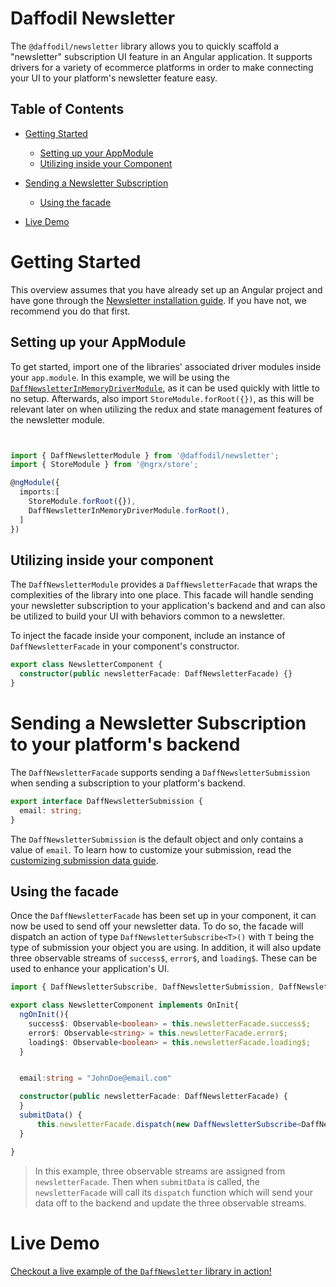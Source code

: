 # Daffodil Newsletter

The `@daffodil/newsletter` library allows you to quickly scaffold a "newsletter" subscription UI feature in an Angular application. It supports drivers for a variety of ecommerce platforms in order to make connecting your UI to your platform's newsletter feature easy. <!-- talk about supported platforms -->

## Table of Contents

- [Getting Started](#getting-started)

  - [Setting up your AppModule](#setting-up-your-appmodule)
  - [Utilizing inside your Component](#utilizing-inside-your-component)

- [Sending a Newsletter Subscription](#sending-a-newsletter-subscription-to-your-platform's-backend)

  - [Using the facade](#using-the-facade)

- [Live Demo](#live-demo)

# Getting Started

This overview assumes that you have already set up an Angular project and have gone through the [Newsletter installation guide](./installation.md). If you have not, we recommend you do that first.

## Setting up your AppModule

To get started, import one of the libraries' associated driver modules inside your `app.module`. In this example, we will be using the [`DaffNewsletterInMemoryDriverModule`](./drivers/in-memory-driver.md), as it can be used quickly with little to no setup. Afterwards, also import `StoreModule.forRoot({})`, as this will be relevant later on when utilizing the redux and state management features of the newsletter module.

```typescript


import { DaffNewsletterModule } from '@daffodil/newsletter';
import { StoreModule } from '@ngrx/store';

@ngModule({
  imports:[
    StoreModule.forRoot({}),
    DaffNewsletterInMemoryDriverModule.forRoot(),
  ]
})
```

## Utilizing inside your component

The `DaffNewsletterModule` provides a `DaffNewsletterFacade` that wraps the complexities of the library into one place. This facade will handle sending your newsletter subscription to your application's backend and and can also be utilized to build your UI with behaviors common to a newsletter.

To inject the facade inside your component, include an instance of `DaffNewsletterFacade` in your component's constructor.

```typescript
export class NewsletterComponent {
  constructor(public newsletterFacade: DaffNewsletterFacade) {}
}
```

# Sending a Newsletter Subscription to your platform's backend

The `DaffNewsletterFacade` supports sending a `DaffNewsletterSubmission` when sending a subscription to your platform's backend.

```typescript
export interface DaffNewsletterSubmission {
  email: string;
}
```

The `DaffNewsletterSubmission` is the default object and only contains a value of `email`. To learn how to customize your submission, read the [customizing submission data guide](./advanced/customizing-submission-data.md).

## Using the facade

Once the `DaffNewsletterFacade` has been set up in your component, it can now be used to send off your newsletter data. To do so, the facade will dispatch an action of type `DaffNewsletterSubscribe<T>()` with `T` being the type of submission your object you are using. In addition, it will also update three observable streams of `success$`, `error$`, and `loading$`. These can be used to enhance your application's UI.

```typescript
import { DaffNewsletterSubscribe, DaffNewsletterSubmission, DaffNewsletterFacade } from '@daffodil/newsletter';

export class NewsletterComponent implements OnInit{
  ngOnInit(){
    success$: Observable<boolean> = this.newsletterFacade.success$;
    error$: Observable<string> = this.newsletterFacade.error$;
    loading$: Observable<boolean> = this.newsletterFacade.loading$;
  }


  email:string = "JohnDoe@email.com"

  constructor(public newsletterFacade: DaffNewsletterFacade) {
  }
  submitData() {
      this.newsletterFacade.dispatch(new DaffNewsletterSubscribe<DaffNewsletterSubmission>(this.email));
  }

}
```

> In this example, three observable streams are assigned from `newsletterFacade`. Then when `submitData` is called, the `newsletterFacade` will call its `dispatch` function which will send your data off to the backend and update the three observable streams.

# Live Demo

[Checkout a live example of the `DaffNewsletter` library in action!](https://stackblitz.com/edit/daff-newsletter-example)
